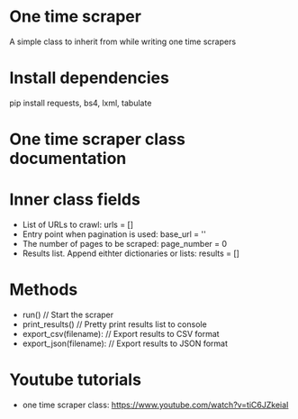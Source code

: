 # One time scraper
A simple class to inherit from while writing one time scrapers

# Install dependencies
pip install requests, bs4, lxml, tabulate

# One time scraper class documentation
  # Inner class fields
  - List of URLs to crawl: urls = []
  - Entry point when pagination is used: base_url = ''
  - The number of pages to be scraped: page_number = 0
  - Results list. Append eithter dictionaries or lists: results = []
  
  # Methods
  - run()                       // Start the scraper
  - print_results()             // Pretty print results list to console
  - export_csv(filename):       // Export results to CSV format
  - export_json(filename):      // Export results to JSON format

# Youtube tutorials
  - one time scraper class: https://www.youtube.com/watch?v=tiC6JZkeiaI
